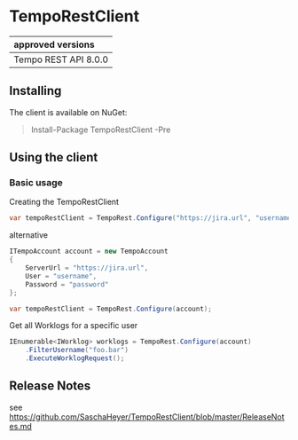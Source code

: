 # TempoRestClient

| approved versions |
| :---------- |
| Tempo REST API 8.0.0       |


## Installing
The client is available on NuGet:
> Install-Package TempoRestClient -Pre

## Using the client
### Basic usage
Creating the TempoRestClient

```c#
var tempoRestClient = TempoRest.Configure("https://jira.url", "username", "password");
```

alternative

```c#
ITempoAccount account = new TempoAccount
{
    ServerUrl = "https://jira.url",
    User = "username",
    Password = "password"
};

var tempoRestClient = TempoRest.Configure(account);
```

Get all Worklogs for a specific user
```c#
IEnumerable<IWorklog> worklogs = TempoRest.Configure(account)
    .FilterUsername("foo.bar")
    .ExecuteWorklogRequest();
```
## Release Notes
see https://github.com/SaschaHeyer/TempoRestClient/blob/master/ReleaseNotes.md
